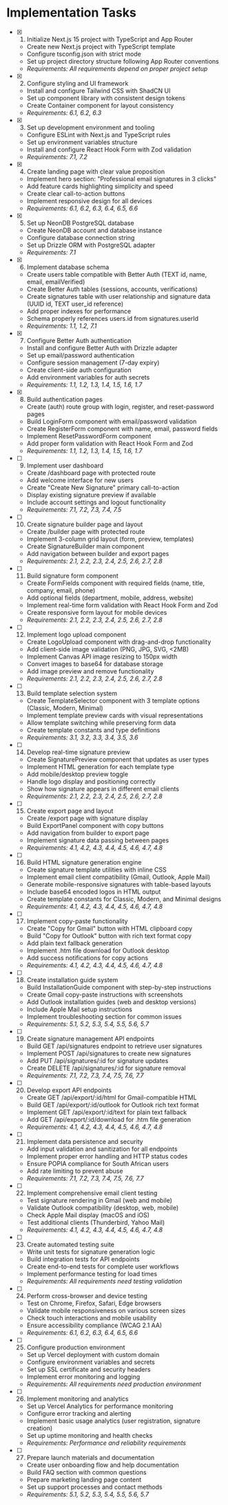 # Implementation Tasks

- [x] 1. Initialize Next.js 15 project with TypeScript and App Router
  - Create new Next.js project with TypeScript template
  - Configure tsconfig.json with strict mode
  - Set up project directory structure following App Router conventions
  - _Requirements: All requirements depend on proper project setup_

- [x] 2. Configure styling and UI framework
  - Install and configure Tailwind CSS with ShadCN UI
  - Set up component library with consistent design tokens
  - Create Container component for layout consistency
  - _Requirements: 6.1, 6.2, 6.3_

- [x] 3. Set up development environment and tooling
  - Configure ESLint with Next.js and TypeScript rules
  - Set up environment variables structure
  - Install and configure React Hook Form with Zod validation
  - _Requirements: 7.1, 7.2_

- [x] 4. Create landing page with clear value proposition
  - Implement hero section: "Professional email signatures in 3 clicks"
  - Add feature cards highlighting simplicity and speed
  - Create clear call-to-action buttons
  - Implement responsive design for all devices
  - _Requirements: 6.1, 6.2, 6.3, 6.4, 6.5, 6.6_

- [x] 5. Set up NeonDB PostgreSQL database
  - Create NeonDB account and database instance
  - Configure database connection string
  - Set up Drizzle ORM with PostgreSQL adapter
  - _Requirements: 7.1_

- [x] 6. Implement database schema
  - Create users table compatible with Better Auth (TEXT id, name, email, emailVerified)
  - Create Better Auth tables (sessions, accounts, verifications)
  - Create signatures table with user relationship and signature data (UUID id, TEXT user_id reference)
  - Add proper indexes for performance
  - Schema properly references users.id from signatures.userId
  - _Requirements: 1.1, 1.2, 7.1_

- [x] 7. Configure Better Auth authentication
  - Install and configure Better Auth with Drizzle adapter
  - Set up email/password authentication
  - Configure session management (7-day expiry)
  - Create client-side auth configuration
  - Add environment variables for auth secrets
  - _Requirements: 1.1, 1.2, 1.3, 1.4, 1.5, 1.6, 1.7_

- [x] 8. Build authentication pages


  - Create (auth) route group with login, register, and reset-password pages
  - Build LoginForm component with email/password validation
  - Create RegisterForm component with name, email, password fields
  - Implement ResetPasswordForm component
  - Add proper form validation with React Hook Form and Zod
  - _Requirements: 1.1, 1.2, 1.3, 1.4, 1.5, 1.6, 1.7_

- [ ] 9. Implement user dashboard
  - Create /dashboard page with protected route
  - Add welcome interface for new users
  - Create "Create New Signature" primary call-to-action
  - Display existing signature preview if available
  - Include account settings and logout functionality
  - _Requirements: 7.1, 7.2, 7.3, 7.4, 7.5_

- [ ] 10. Create signature builder page and layout
  - Create /builder page with protected route
  - Implement 3-column grid layout (form, preview, templates)
  - Create SignatureBuilder main component
  - Add navigation between builder and export pages
  - _Requirements: 2.1, 2.2, 2.3, 2.4, 2.5, 2.6, 2.7, 2.8_

- [ ] 11. Build signature form component
  - Create FormFields component with required fields (name, title, company, email, phone)
  - Add optional fields (department, mobile, address, website)
  - Implement real-time form validation with React Hook Form and Zod
  - Create responsive form layout for mobile devices
  - _Requirements: 2.1, 2.2, 2.3, 2.4, 2.5, 2.6, 2.7, 2.8_

- [ ] 12. Implement logo upload component
  - Create LogoUpload component with drag-and-drop functionality
  - Add client-side image validation (PNG, JPG, SVG, <2MB)
  - Implement Canvas API image resizing to 150px width
  - Convert images to base64 for database storage
  - Add image preview and remove functionality
  - _Requirements: 2.1, 2.2, 2.3, 2.4, 2.5, 2.6, 2.7, 2.8_

- [ ] 13. Build template selection system
  - Create TemplateSelector component with 3 template options (Classic, Modern, Minimal)
  - Implement template preview cards with visual representations
  - Allow template switching while preserving form data
  - Create template constants and type definitions
  - _Requirements: 3.1, 3.2, 3.3, 3.4, 3.5, 3.6_

- [ ] 14. Develop real-time signature preview
  - Create SignaturePreview component that updates as user types
  - Implement HTML generation for each template type
  - Add mobile/desktop preview toggle
  - Handle logo display and positioning correctly
  - Show how signature appears in different email clients
  - _Requirements: 2.1, 2.2, 2.3, 2.4, 2.5, 2.6, 2.7, 2.8_

- [ ] 15. Create export page and layout
  - Create /export page with signature display
  - Build ExportPanel component with copy buttons
  - Add navigation from builder to export page
  - Implement signature data passing between pages
  - _Requirements: 4.1, 4.2, 4.3, 4.4, 4.5, 4.6, 4.7, 4.8_

- [ ] 16. Build HTML signature generation engine
  - Create signature template utilities with inline CSS
  - Implement email client compatibility (Gmail, Outlook, Apple Mail)
  - Generate mobile-responsive signatures with table-based layouts
  - Include base64 encoded logos in HTML output
  - Create template constants for Classic, Modern, and Minimal designs
  - _Requirements: 4.1, 4.2, 4.3, 4.4, 4.5, 4.6, 4.7, 4.8_

- [ ] 17. Implement copy-paste functionality
  - Create "Copy for Gmail" button with HTML clipboard copy
  - Build "Copy for Outlook" button with rich text format copy
  - Add plain text fallback generation
  - Implement .htm file download for Outlook desktop
  - Add success notifications for copy actions
  - _Requirements: 4.1, 4.2, 4.3, 4.4, 4.5, 4.6, 4.7, 4.8_

- [ ] 18. Create installation guide system
  - Build InstallationGuide component with step-by-step instructions
  - Create Gmail copy-paste instructions with screenshots
  - Add Outlook installation guides (web and desktop versions)
  - Include Apple Mail setup instructions
  - Implement troubleshooting section for common issues
  - _Requirements: 5.1, 5.2, 5.3, 5.4, 5.5, 5.6, 5.7_

- [ ] 19. Create signature management API endpoints
  - Build GET /api/signatures endpoint to retrieve user signatures
  - Implement POST /api/signatures to create new signatures
  - Add PUT /api/signatures/:id for signature updates
  - Create DELETE /api/signatures/:id for signature removal
  - _Requirements: 7.1, 7.2, 7.3, 7.4, 7.5, 7.6, 7.7_

- [ ] 20. Develop export API endpoints
  - Create GET /api/export/:id/html for Gmail-compatible HTML
  - Build GET /api/export/:id/outlook for Outlook rich text format
  - Implement GET /api/export/:id/text for plain text fallback
  - Add GET /api/export/:id/download for .htm file generation
  - _Requirements: 4.1, 4.2, 4.3, 4.4, 4.5, 4.6, 4.7, 4.8_

- [ ] 21. Implement data persistence and security
  - Add input validation and sanitization for all endpoints
  - Implement proper error handling and HTTP status codes
  - Ensure POPIA compliance for South African users
  - Add rate limiting to prevent abuse
  - _Requirements: 7.1, 7.2, 7.3, 7.4, 7.5, 7.6, 7.7_

- [ ] 22. Implement comprehensive email client testing
  - Test signature rendering in Gmail (web and mobile)
  - Validate Outlook compatibility (desktop, web, mobile)
  - Check Apple Mail display (macOS and iOS)
  - Test additional clients (Thunderbird, Yahoo Mail)
  - _Requirements: 4.1, 4.2, 4.3, 4.4, 4.5, 4.6, 4.7, 4.8_

- [ ] 23. Create automated testing suite
  - Write unit tests for signature generation logic
  - Build integration tests for API endpoints
  - Create end-to-end tests for complete user workflows
  - Implement performance testing for load times
  - _Requirements: All requirements need testing validation_

- [ ] 24. Perform cross-browser and device testing
  - Test on Chrome, Firefox, Safari, Edge browsers
  - Validate mobile responsiveness on various screen sizes
  - Check touch interactions and mobile usability
  - Ensure accessibility compliance (WCAG 2.1 AA)
  - _Requirements: 6.1, 6.2, 6.3, 6.4, 6.5, 6.6_

- [ ] 25. Configure production environment
  - Set up Vercel deployment with custom domain
  - Configure environment variables and secrets
  - Set up SSL certificate and security headers
  - Implement error monitoring and logging
  - _Requirements: All requirements need production environment_

- [ ] 26. Implement monitoring and analytics
  - Set up Vercel Analytics for performance monitoring
  - Configure error tracking and alerting
  - Implement basic usage analytics (user registration, signature creation)
  - Set up uptime monitoring and health checks
  - _Requirements: Performance and reliability requirements_

- [ ] 27. Prepare launch materials and documentation
  - Create user onboarding flow and help documentation
  - Build FAQ section with common questions
  - Prepare marketing landing page content
  - Set up support processes and contact methods
  - _Requirements: 5.1, 5.2, 5.3, 5.4, 5.5, 5.6, 5.7_